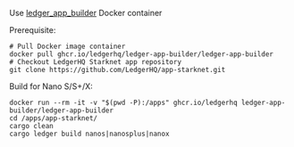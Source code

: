 Use [ledger_app_builder](https://github.com/LedgerHQ/ledger-app-builder) Docker container

Prerequisite:
```
# Pull Docker image container
docker pull ghcr.io/ledgerhq/ledger-app-builder/ledger-app-builder
# Checkout LedgerHQ Starknet app repository
git clone https://github.com/LedgerHQ/app-starknet.git
```

Build for Nano S/S+/X:
```
docker run --rm -it -v "$(pwd -P):/apps" ghcr.io/ledgerhq ledger-app-builder/ledger-app-builder
cd /apps/app-starknet/
cargo clean
cargo ledger build nanos|nanosplus|nanox
```